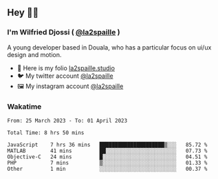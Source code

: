 ## Hey 👋🏾
### I'm Wilfried Djossi ( <a href="https://twitter.com/la2spaille/" target="_blank">@la2spaille</a> )
A young developer based in Douala, who has a particular focus on ui/ux design and motion.

- 🎨 Here is my folio [la2spaille.studio](https://la2spaille.studio/)
- 🐦 My twitter account [@la2spaille](https://twitter.com/la2spaille/)
- 🖼 My instagram account [@la2spaille](https://www.instagram.com/la2spaille/)

### Wakatime
<!--START_SECTION:waka-->

```text
From: 25 March 2023 - To: 01 April 2023

Total Time: 8 hrs 50 mins

JavaScript    7 hrs 36 mins   █████████████████████▒░░░   85.72 %
MATLAB        41 mins         ██░░░░░░░░░░░░░░░░░░░░░░░   07.73 %
Objective-C   24 mins         █░░░░░░░░░░░░░░░░░░░░░░░░   04.51 %
PHP           7 mins          ▒░░░░░░░░░░░░░░░░░░░░░░░░   01.33 %
Other         1 min           ░░░░░░░░░░░░░░░░░░░░░░░░░   00.37 %
```

<!--END_SECTION:waka-->
<!--
**la2spaille/la2spaille** is a ✨ _special_ ✨ repository because its `README.md` (this file) appears on your GitHub profile.

Here are some ideas to get you started:

- 🔭 I’m currently working on ...
- 🌱 I’m currently learning ...
- 👯 I’m looking to collaborate on ...
- 🤔 I’m looking for help with ...
- 💬 Ask me about ...
- 📫 How to reach me: ...
- 😄 Pronouns: ...
- ⚡ Fun fact: ...
-->
